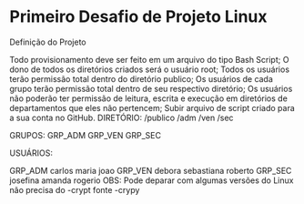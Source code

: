 <h1>Primeiro Desafio de Projeto Linux</h1>

Definição do Projeto

Todo provisionamento deve ser feito em um arquivo do tipo Bash Script;
O dono de todos os diretórios criados será o usuário root;
Todos os usuários terão permissão total dentro do diretório publico;
Os usuários de cada grupo terão permissão total dentro de seu respectivo diretório;
Os usuários não poderão ter permissão de leitura, escrita e execução em diretórios de departamentos que eles não pertencem;
Subir arquivo de script criado para a sua conta no GitHub.
DIRETÓRIO: /publico /adm /ven /sec

GRUPOS: GRP_ADM GRP_VEN GRP_SEC

USUÁRIOS:

GRP_ADM
carlos
maria
joao
GRP_VEN
debora
sebastiana
roberto
GRP_SEC
josefina
amanda
rogerio
OBS: Pode deparar com algumas versões do Linux não precisa do -crypt fonte -crypy
